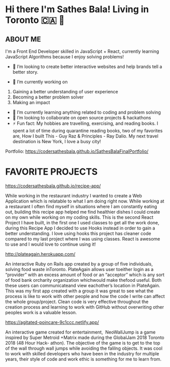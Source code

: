 # Hi there I'm Sathes Bala! Living in Toronto 🇨🇦 👋

## ABOUT ME

I'm a Front End Developer skilled in JavaScript + React, currently learning JavaScript Algorithms because I enjoy solving problems! 

- 🤔 I’m looking to create better interactive websites and help brands tell a better story.

- 🔭 I’m currently working on 
1) Gaining a better understanding of user experience
2) Becoming a better problem solver
3) Making an impact

- 🌱 I’m currently learning anything related to coding and problem solving
- 👯 I’m looking to collaborate on open source projects & hackathons
- ⚡ Fun fact: My hobbies are travelling, exercising, and reading books. I spent a lot of time during quarantine reading books, two of my favorites are, How I built This - Guy Raz & Principles - Ray Dalio. My next travel destination is New York, I love a busy city!

Portfolio: https://codersathesbala.github.io/SathesBalaFinalPortfolio/

# FAVORITE PROJECTS

https://codersathesbala.github.io/recipe-app/

While working in the restaurant industry I wanted to create a Web Application which is relatable to what I am doing right now. While working at a restaurant I often find myself in situations where I am constantly eating out, building this recipe app helped me find healthier dishes I could create on my own while working on my coding skills. This is the second React Project I have built, in the first one I used classes to get all the work done, during this Recipe App I decided to use Hooks instead in order to gain a better understanding. I love using hooks this project has cleaner code compared to my last project where I was using classes. React is awesome to use and I would love to continue using it!

http://plateagain.herokuapp.com/

An interactive Ruby on Rails app created by a group of​ five individuals,​ solving​ food​ waste​ in​Toronto.​ PlateAgain​ allows​ user to​ either​ log​in​ as​ a “provider”​ with​ an​ excess​ amount​ of​ food ​or an “acceptor”​ which is​ any​ sort​ of​ food​ bank​ or​​charity​ organization which​ would​ make​ the​food​ useful.​ ​Both​ these​ users​ can communicate​and​ ​​​view each​ other’s​ location​ in​ PlateAgain. This was my first app created with a group it was great to see what the process is like to work with other people and how the code I write can affect the whole group/project. Clean code is very effective throughout the creation process and learning to work with GitHub without overwriting other peoples work is a valuable lesson.

https://agitated-poincare-9c1ccc.netlify.app/

An​ interactive​ game​ created​ for​ entertainment, ​ ​NeoWallJump is a game inspired by Super Metroid +Matrix made during the GlobalJam 2018 Toronto 2018 (48 Hour Hack- athon). The objective of the game is to get to the top of the wall through wall jumps while avoiding the falilng objects. It was cool to work with skilled developers who have been in the industry for multiple years, their style of code and work ethic is something for me to learn from.


<!--
**coderSathesBala/coderSathesBala** is a ✨ _special_ ✨ repository because its `README.md` (this file) appears on your GitHub profile.

Here are some ideas to get you started:



- 🤔 I’m looking for help with ...
- 💬 Ask me about ...

- 😄 Pronouns: ...

-->
